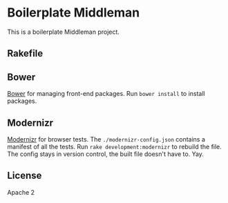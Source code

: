 # Boilerplate Middleman

This is a boilerplate Middleman project.

## Rakefile

## Bower

[Bower](http://bower.io) for managing front-end packages. Run `bower install`
to install packages.

## Modernizr

[Modernizr](https://modernizr.com/docs) for browser tests.  The
`./modernizr-config.json` contains a manifest of all the tests.  Run `rake
development:modernizr` to rebuild the file. The config stays in version
control, the built file doesn't have to. Yay.

## License

Apache 2

